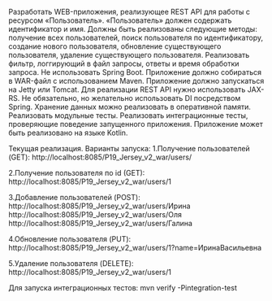 Разработать WEB-приложения, реализующее REST API для работы с ресурсом «Пользователь». «Пользователь» должен содержать идентификатор и имя. Должны быть реализованы следующие методы: получение всех пользователей, поиск пользователя по идентификатору, создание нового пользователя, обновление существующего пользователя, удаление существующего пользователя. Реализовать фильтр, логгирующий в файл запросы, ответы и время обработки запроса.
Не использовать Spring Boot.
Приложение должно собираться в WAR-файл с использованием Maven.
Приложение должно запускаться на Jetty или Tomcat.
Для реализации REST API нужно использовать JAX-RS.
Не обязательно, но желательно использовать DI посредством Spring.
Хранение данных можно реализовать в оперативной памяти.
Реализовать модульные тесты.
Реализовать интеграционные тесты, проверяющие поведение запущенного приложения.
Приложение может быть реализовано на языке Kotlin.

Текущая реализация.
Варианты запуска:
1.Получение пользователей (GET):
http://localhost:8085/P19_Jersey_v2_war/users/

2.Получение пользователя по id (GET):
http://localhost:8085/P19_Jersey_v2_war/users/1

3.Добавление пользователей (POST):
http://localhost:8085/P19_Jersey_v2_war/users/Ирина
http://localhost:8085/P19_Jersey_v2_war/users/Оля
http://localhost:8085/P19_Jersey_v2_war/users/Галина

4.Обновление пользователя (PUT):
http://localhost:8085/P19_Jersey_v2_war/users/1?name=ИринаВасильевна

5.Удаление пользователя (DELETE):
http://localhost:8085/P19_Jersey_v2_war/users/1


Для запуска интеграционных тестов: mvn verify -Pintegration-test
